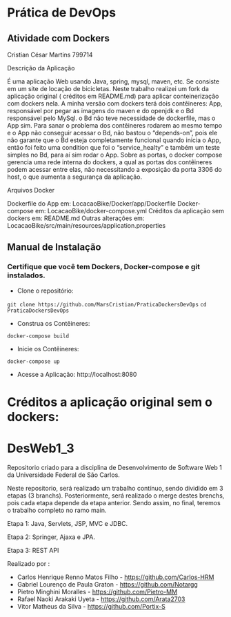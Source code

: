 # Prática de DevOps
## Atividade com Dockers
Cristian César Martins 799714

Descrição da Aplicação

É uma aplicação Web usando Java, spring, mysql, maven, etc. Se consiste em um site de locação de bicicletas. Neste trabalho realizei um fork da aplicação original ( créditos em  README.md) para aplicar conteinerização com dockers nela.
	A minha versão com dockers terá dois contêineres: App, responsável por pegar as imagens do maven e do openjdk  e o Bd responsável pelo MySql. o Bd não teve necessidade de dockerfile, mas o App sim. Para sanar o problema dos contêineres rodarem ao mesmo tempo e o App não conseguir acessar o Bd, não bastou o “depends-on”, pois ele não garante que o Bd esteja completamente funcional quando inicia o App, então foi feito uma condition que foi o “service_healty” e também um teste simples no Bd, para aí sim rodar o App. Sobre as portas, o docker compose gerencia uma rede interna do dockers, a qual as portas dos contêineres podem acessar entre elas, não necessitando a exposição da porta 3306 do host, o que aumenta a segurança da aplicação.

Arquivos Docker

Dockerfile do App em: LocacaoBike/Docker/app/Dockerfile
Docker-compose em: LocacaoBike/docker-compose.yml
Créditos da aplicação sem dockers em: README.md
Outras alterações em:  LocacaoBike/src/main/resources/application.properties

## Manual de Instalação

### Certifique que você tem Dockers, Docker-compose e git instalados.
- Clone o repositório:

```git clone https://github.com/MarsCristian/PraticaDockersDevOps```
```cd PraticaDockersDevOps```

- Construa os Contêineres:

```docker-compose build```

- Inicie os Contêineres:

```docker-compose up```

- Acesse a Aplicação:
http://localhost:8080


# Créditos a aplicação original sem o dockers:
# DesWeb1_3
Repositorio criado para a disciplina de Desenvolvimento de Software Web 1 da Universidade Federal de São Carlos.

Neste repositorio, será realizado um trabalho contínuo, sendo dividido em 3 etapas (3 branchs). Posteriormente, será realizado o merge destes brenchs, pois cada etapa depende da etapa anterior. Sendo assim, no final, teremos o trabalho completo no ramo main.

Etapa 1: Java, Servlets, JSP, MVC e JDBC.

Etapa 2: Springer, Ajaxa e JPA.

Etapa 3: REST API

Realizado por :

- Carlos Henrique Renno Matos Filho - https://github.com/Carlos-HRM
- Gabriel Lourenço de Paula Graton - https://github.com/Notargg
- Pietro Minghini Moralles - https://github.com/Pietro-MM
- Rafael Naoki Arakaki Uyeta - https://github.com/Arata2703
- Vitor Matheus da Silva - https://github.com/Portix-S
